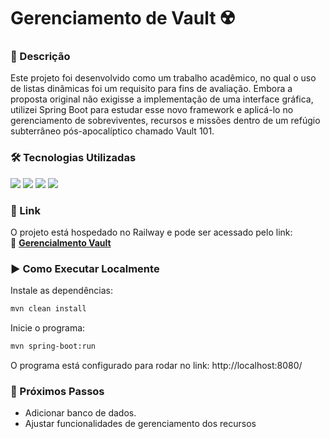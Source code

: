# Gerenciamento de Vault ☢️

### 📌 Descrição

Este projeto foi desenvolvido como um trabalho acadêmico, no qual o uso de listas dinâmicas foi um requisito para fins de avaliação. Embora a proposta original não exigisse a implementação de uma interface gráfica, utilizei Spring Boot para estudar esse novo framework e aplicá-lo no gerenciamento de sobreviventes, recursos e missões dentro de um refúgio subterrâneo pós-apocalíptico chamado Vault 101.


### 🛠️ Tecnologias Utilizadas

<img src="https://img.shields.io/badge/java-%23ED8B00.svg?style=for-the-badge&logo=openjdk&logoColor=white"> <img src="https://img.shields.io/badge/Spring_Boot-6DB33F?style=for-the-badge&logo=spring-boot&logoColor=white">
<img src="https://img.shields.io/badge/apache_maven-C71A36?style=for-the-badge&logo=apachemaven&logoColor=white">
<img src="https://img.shields.io/badge/Railway-131415?style=for-the-badge&logo=railway&logoColor=white">

### 🚀 Link

O projeto está hospedado no Railway e pode ser acessado pelo link:<br>
🔗 **[Gerencialmento Vault](https://gerencialmentovault-production.up.railway.app/)**

### ▶️ Como Executar Localmente

Instale as dependências:
```sh
mvn clean install
```

Inicie o programa:
```sh
mvn spring-boot:run
```

O programa está configurado para rodar no link: http://localhost:8080/
### 📌 Próximos Passos

- Adicionar banco de dados.
- Ajustar funcionalidades de gerenciamento dos recursos

